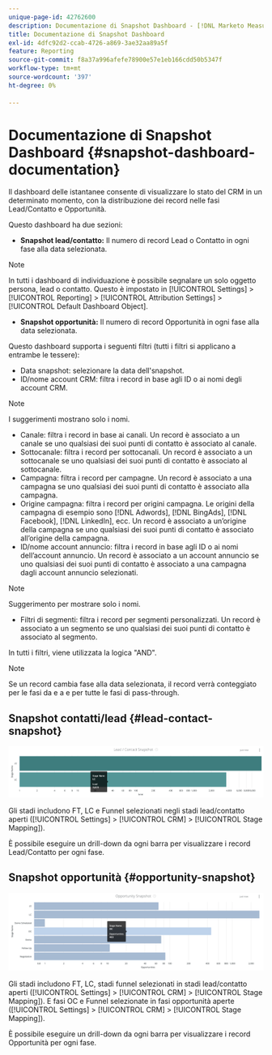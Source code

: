 ```yaml
---
unique-page-id: 42762600
description: Documentazione di Snapshot Dashboard - [!DNL Marketo Measure] - Documentazione del prodotto
title: Documentazione di Snapshot Dashboard
exl-id: 4dfc92d2-ccab-4726-a869-3ae32aa89a5f
feature: Reporting
source-git-commit: f8a37a996afefe78900e57e1eb166cdd50b5347f
workflow-type: tm+mt
source-wordcount: '397'
ht-degree: 0%

---
```


# Documentazione di Snapshot Dashboard {#snapshot-dashboard-documentation}

Il dashboard delle istantanee consente di visualizzare lo stato del CRM in un determinato momento, con la distribuzione dei record nelle fasi Lead/Contatto e Opportunità.

Questo dashboard ha due sezioni:

* **Snapshot lead/contatto:** Il numero di record Lead o Contatto in ogni fase alla data selezionata.

>[!NOTE]
>
>In tutti i dashboard di individuazione è possibile segnalare un solo oggetto persona, lead o contatto. Questo è impostato in [!UICONTROL Settings] > [!UICONTROL Reporting] > [!UICONTROL Attribution Settings] > [!UICONTROL Default Dashboard Object].

* **Snapshot opportunità:** Il numero di record Opportunità in ogni fase alla data selezionata.

Questo dashboard supporta i seguenti filtri (tutti i filtri si applicano a entrambe le tessere):

* Data snapshot: selezionare la data dell&#39;snapshot.
* ID/nome account CRM: filtra i record in base agli ID o ai nomi degli account CRM.

>[!NOTE]
>
>I suggerimenti mostrano solo i nomi.

* Canale: filtra i record in base ai canali. Un record è associato a un canale se uno qualsiasi dei suoi punti di contatto è associato al canale.
* Sottocanale: filtra i record per sottocanali. Un record è associato a un sottocanale se uno qualsiasi dei suoi punti di contatto è associato al sottocanale.
* Campagna: filtra i record per campagne. Un record è associato a una campagna se uno qualsiasi dei suoi punti di contatto è associato alla campagna.
* Origine campagna: filtra i record per origini campagna. Le origini della campagna di esempio sono [!DNL Adwords], [!DNL BingAds], [!DNL Facebook], [!DNL LinkedIn], ecc. Un record è associato a un’origine della campagna se uno qualsiasi dei suoi punti di contatto è associato all’origine della campagna.
* ID/nome account annuncio: filtra i record in base agli ID o ai nomi dell’account annuncio. Un record è associato a un account annuncio se uno qualsiasi dei suoi punti di contatto è associato a una campagna dagli account annuncio selezionati.

>[!NOTE]
>
>Suggerimento per mostrare solo i nomi.

* Filtri di segmenti: filtra i record per segmenti personalizzati. Un record è associato a un segmento se uno qualsiasi dei suoi punti di contatto è associato al segmento.

In tutti i filtri, viene utilizzata la logica &quot;AND&quot;.

>[!NOTE]
>
>Se un record cambia fase alla data selezionata, il record verrà conteggiato per le fasi da e a e per tutte le fasi di pass-through.

## Snapshot contatti/lead {#lead-contact-snapshot}

![](assets/one.png)

Gli stadi includono FT, LC e Funnel selezionati negli stadi lead/contatto aperti ([!UICONTROL Settings] > [!UICONTROL CRM] > [!UICONTROL Stage Mapping]).

È possibile eseguire un drill-down da ogni barra per visualizzare i record Lead/Contatto per ogni fase.

## Snapshot opportunità {#opportunity-snapshot}

![](assets/two.png)

Gli stadi includono FT, LC, stadi funnel selezionati in stadi lead/contatto aperti ([!UICONTROL Settings] > [!UICONTROL CRM] > [!UICONTROL Stage Mapping]). E fasi OC e Funnel selezionate in fasi opportunità aperte ([!UICONTROL Settings] > [!UICONTROL CRM] > [!UICONTROL Stage Mapping]).

È possibile eseguire un drill-down da ogni barra per visualizzare i record Opportunità per ogni fase.
